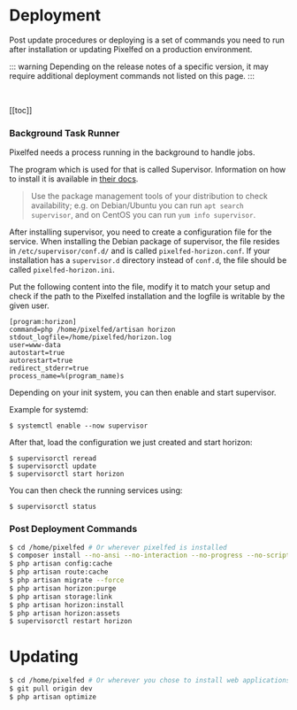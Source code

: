 # Deployment

Post update procedures or deploying is a set of commands you need to run after installation or updating Pixelfed on a production environment.

::: warning
Depending on the release notes of a specific version, it may require additional deployment commands not listed on this page.
:::

<br>

[[toc]]

### Background Task Runner

Pixelfed needs a process running in the background to handle jobs.

The program which is used for that is called Supervisor. Information on how to install it is available in [their docs](http://supervisord.org/installing.html#installing-a-distribution-package).

> Use the package management tools of your distribution to check availability; e.g. on Debian/Ubuntu you can run `apt search supervisor`, and on CentOS you can run `yum info supervisor`.

After installing supervisor, you need to create a configuration file for the service. When installing the Debian package of supervisor, the file resides in `/etc/supervisor/conf.d/` and is called `pixelfed-horizon.conf`. If your installation has a `supervisor.d` directory instead of `conf.d`, the file should be called `pixelfed-horizon.ini`.

Put the following content into the file, modify it to match your setup and check if the path to the Pixelfed installation and the logfile is writable by the given user.

```
[program:horizon]
command=php /home/pixelfed/artisan horizon
stdout_logfile=/home/pixelfed/horizon.log
user=www-data
autostart=true
autorestart=true
redirect_stderr=true
process_name=%(program_name)s
```

Depending on your init system, you can then enable and start supervisor.

Example for systemd: 
```
$ systemctl enable --now supervisor
```

After that, load the configuration we just created and start horizon:
```
$ supervisorctl reread
$ supervisorctl update
$ supervisorctl start horizon
```

You can then check the running services using:
```
$ supervisorctl status
```

### Post Deployment Commands
```bash
$ cd /home/pixelfed # Or wherever pixelfed is installed
$ composer install --no-ansi --no-interaction --no-progress --no-scripts --optimize-autoloader
$ php artisan config:cache
$ php artisan route:cache
$ php artisan migrate --force
$ php artisan horizon:purge
$ php artisan storage:link
$ php artisan horizon:install
$ php artisan horizon:assets
$ supervisorctl restart horizon
```

# Updating

```bash
$ cd /home/pixelfed # Or wherever you chose to install web applications
$ git pull origin dev
$ php artisan optimize
```

